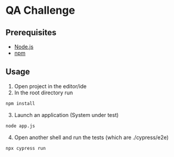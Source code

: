 # QA Challenge


## Prerequisites
- [Node.js](https://nodejs.org)
- [npm](https://www.npmjs.com/get-npm)

## Usage

1. Open project in the editor/ide
2. In the root directory run
```bash
npm install
```
3. Launch an application (System under test)
```bash
node app.js
```
4. Open another shell and run the tests (which are ./cypress/e2e)
```
npx cypress run
```

